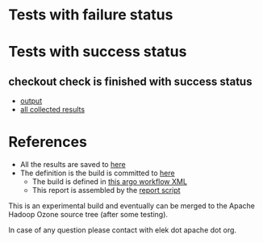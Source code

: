 # Tests with failure status


# Tests with success status

## checkout check is finished with success status

   * [output](https://raw.githubusercontent.com/elek/ozone-ci/master/pr/pr-hdds-2174-vclvf/checkout/output.log)
   * [all collected results](https://github.com/elek/ozone-ci/tree/master/pr/pr-hdds-2174-vclvf/checkout)




# References

 * All the results are saved to [here](https://github.com/elek/ozone-ci/tree/master/pr/pr-hdds-2174-vclvf/)
 * The definition is the build is committed to [here](https://github.com/elek/argo-ozone)
    * The build is defined in [this argo workflow XML](https://github.com/elek/argo-ozone/blob/master/ozone-build.yaml)
    * This report is assembled by the [report script](https://github.com/elek/argo-ozone/blob/master/scripts/report.sh)

This is an experimental build and eventually can be merged to the Apache Hadoop Ozone source tree (after some testing).

In case of any question please contact with elek dot apache dot org.
